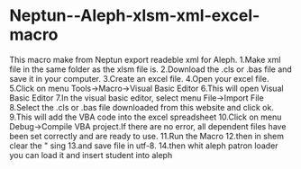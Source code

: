 # Neptun--Aleph-xlsm-xml-excel-macro
This macro make from Neptun export readeble xml for Aleph.
1.Make xml file  in the same folder as the xlsm file is.
2.Download the .cls or .bas file and save it in your computer.
3.Create an excel file.
4.Open your excel file.
5.Click on menu Tools->Macro->Visual Basic Editor
6.This will open Visual Basic Editor
7.In the visual basic editor, select menu File->Import File
8.Select the .cls or .bas file downloaded from this website and click ok.
9.This will add the VBA code into the excel spreadsheet
10.Click on menu Debug->Compile VBA project.If there are no error, all dependent files have been set correctly and are ready to use.
11.Run the Macro
12.then in shem clear the " sing
13.and save file in utf-8.
14.then whit aleph patron loader you can load it and insert student into aleph
